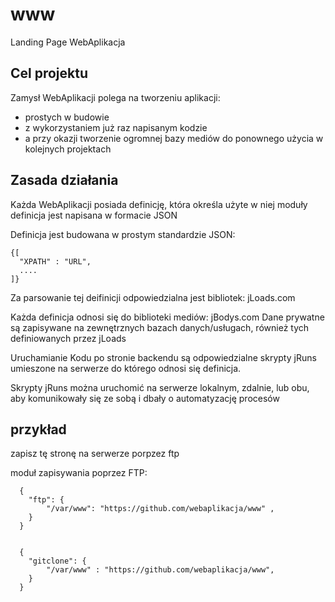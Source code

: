 # www
Landing Page WebAplikacja

## Cel projektu

Zamysł WebAplikacji polega na tworzeniu aplikacji:
+ prostych w budowie
+ z wykorzystaniem już raz napisanym kodzie
+ a przy okazji tworzenie ogromnej bazy mediów do ponownego użycia w kolejnych projektach

## Zasada działania

Każda WebAplikacji posiada definicję, która określa użyte w niej moduły
definicja jest napisana w formacie JSON

Definicja jest budowana w prostym standardzie JSON:

    {[
      "XPATH" : "URL",
      ....
    ]}
    
Za parsowanie tej deifinicji odpowiedzialna jest bibliotek: jLoads.com

Każda definicja odnosi się do biblioteki mediów: jBodys.com
Dane prywatne są zapisywane na zewnętrznych bazach danych/usługach, również tych definiowanych przez jLoads

Uruchamianie Kodu po stronie backendu są odpowiedzialne skrypty jRuns umieszone na serwerze
do którego odnosi się definicja.

Skrypty jRuns można uruchomić na serwerze lokalnym, zdalnie, lub obu, aby komunikowały się ze sobą i dbały o automatyzację procesów


## przykład
zapisz tę stronę na serwerze porpzez ftp

moduł zapisywania poprzez FTP:

      {            
        "ftp": {        
            "/var/www": "https://github.com/webaplikacja/www" ,
        }
      }
      
      
      {            
        "gitclone": {        
            "/var/www" : "https://github.com/webaplikacja/www",
        }
      }      

